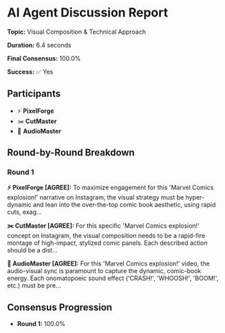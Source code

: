 # AI Agent Discussion Report

**Topic:** Visual Composition & Technical Approach

**Duration:** 6.4 seconds

**Final Consensus:** 100.0%

**Success:** ✅ Yes

## Participants

- ⚡ **PixelForge**
- ✂️ **CutMaster**
- 🎵 **AudioMaster**

## Round-by-Round Breakdown

### Round 1

**⚡ PixelForge [AGREE]:** To maximize engagement for this 'Marvel Comics explosion!' narrative on Instagram, the visual strategy must be hyper-dynamic and lean into the over-the-top comic book aesthetic, using rapid cuts, exag...

**✂️ CutMaster [AGREE]:** For this specific 'Marvel Comics explosion!' concept on Instagram, the visual composition needs to be a rapid-fire montage of high-impact, stylized comic panels. Each described action should be a dist...

**🎵 AudioMaster [AGREE]:** For this 'Marvel Comics explosion!' video, the audio-visual sync is paramount to capture the dynamic, comic-book energy. Each onomatopoeic sound effect ('CRASH!', 'WHOOSH!', 'BOOM!', etc.) must be pre...

## Consensus Progression

- **Round 1:** 100.0%
